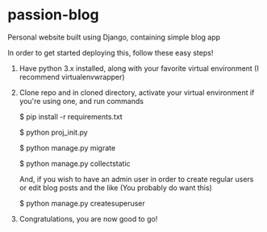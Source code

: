 # passion-blog
Personal website built using Django, containing simple blog app

In order to get started deploying this, follow these easy steps!

1.  Have python 3.x installed, along with your favorite virtual environment (I recommend virtualenvwrapper)

2.  Clone repo and in cloned directory, activate your virtual environment if you're using one, and run commands
	
	$ pip install -r requirements.txt
	
	$ python proj_init.py
	    
    $ python manage.py migrate

	$ python manage.py collectstatic

	And, if you wish to have an admin user in order to create regular users or edit blog posts and the like
	(You probably do want this)

	$ python manage.py createsuperuser

3.  Congratulations, you are now good to go!

